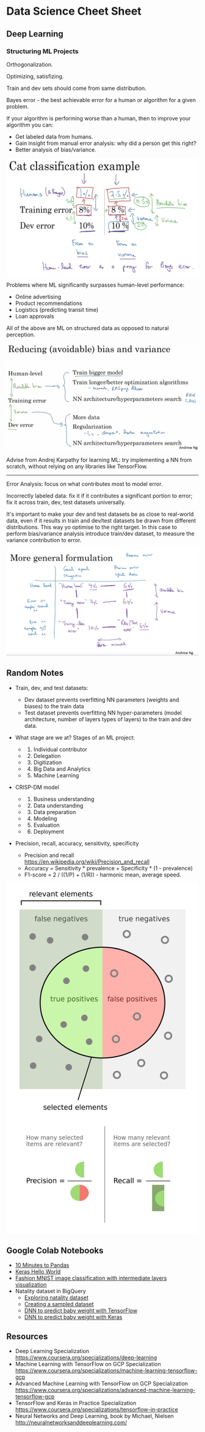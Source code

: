 # Data Science Cheet Sheet

## Deep Learning

### Structuring ML Projects

Orthogonalization.

Optimizing, satisfizing.

Train and dev sets should come from same distribution.

Bayes error - the best achievable error for a human or algorithm for a given problem.

If your algorithm is performing worse than a human, then to improve your algorithm you can:
- Get labeled data from humans.
- Gain insight from manual error analysis: why did a person get this right?
- Better analysis of bias/variance.

![avoidable-bias.png](./assets/avoidable-bias.png)   

Problems where ML significantly surpasses human-level performance:
- Online advertising
- Product recommendations
- Logistics (predicting transit time)
- Loan approvals

All of the above are ML on structured data as opposed to natural perception.

![ml-strategy.png](./assets/ml-strategy.png)

Advise from Andrej Karpathy for learning ML: try implementing a NN from scratch, without relying on any libraries
like TensorFlow.

---

Error Analysis: focus on what contributes most to model error.

Incorrectly labeled data: fix it if it contributes a significant portion to error; fix it across train, dev, test
datasets universally.

It's important to make your dev and test datasets be as close to real-world data, even if it results in 
train and dev/test datasets be drawn from different distributions. This way yo optimise to the right target. 
In this case to perform bias/variance analysis introduce train/dev dataset, to measure the variance contribution 
to error.

![data-mismatch.png](./assets/data-mismatch.png)

## Random Notes

- Train, dev, and test datasets:
    - Dev dataset prevents overfitting NN parameters (weights and biases) to the train data
    - Test dataset prevents overfitting NN hyper-parameters (model architecture, number of layers types of layers) 
        to the train and dev data.
    
- What stage are we at? Stages of an ML project:
    - 1. Individual contributor
    - 2. Delegation
    - 3. Digitization
    - 4. Big Data and Analytics
    - 5. Machine Learning 

- CRISP-DM model
    - 1. Business understanding
    - 2. Data understanding
    - 3. Data preparation
    - 4. Modeling
    - 5. Evaluation
    - 6. Deployment  
    
- Precision, recall, accuracy, sensitivity, specificity
    - Precision and recall https://en.wikipedia.org/wiki/Precision_and_recall
    - Accuracy = Sensitivity * prevalence + Specificity * (1 - prevalence)
    - F1-score = 2 / ((1/P) + (1/R)) - harmonic mean, average speed.
    
![precisionrecall.png](./assets/precisionrecall.png)    

## Google Colab Notebooks

- [10 Minutes to Pandas](https://colab.research.google.com/drive/1LuUxoGo1yELpJ9JKnQF2Mujdm_9RYVqR)
- [Keras Hello World](https://colab.research.google.com/drive/14D_1LHcgFdTjmHzDtJV3M6h4flSR-pyK)
- [Fashion MNIST image classification with intermediate layers visualization](https://colab.research.google.com/drive/1ZPipu8FLPMf4sZ3E-v3rocmXC-58sRV_)
- Natality dataset in BigQuery
    - [Exploring natality dataset](https://colab.research.google.com/drive/1LRNXqmjURFwMyjyrHgptsZ8vozYafefU)
    - [Creating a sampled dataset](https://colab.research.google.com/drive/1VQBd37-EVw9z5To4o8GE6oX8iHqcL7c-)
    - [DNN to predict baby weight with TensorFlow](https://colab.research.google.com/drive/1xbEL-0gaEmq-CyTfGuC_CAs5vpCmrWdi)
    - [DNN to predict baby weight with Keras](https://colab.research.google.com/drive/1ebQ7nTqx_f6VpkBPi0MMB8QFrQHy2U9M)

## Resources

- Deep Learning Specialization https://www.coursera.org/specializations/deep-learning
- Machine Learning with TensorFlow on GCP Specialization https://www.coursera.org/specializations/machine-learning-tensorflow-gcp
- Advanced Machine Learning with TensorFlow on GCP Specialization https://www.coursera.org/specializations/advanced-machine-learning-tensorflow-gcp
- TensorFlow and Keras in Practice Specialization https://www.coursera.org/specializations/tensorflow-in-practice
- Neural Networks and Deep Learning, book by Michael, Nielsen http://neuralnetworksanddeeplearning.com/

